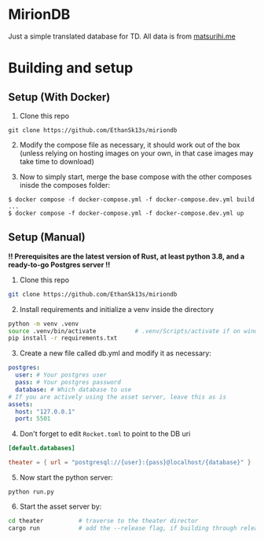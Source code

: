 # MirionDB
Just a simple translated database for TD. All data is from [matsurihi.me](https://api.matsurihi.me/docs/)

# Building and setup
## Setup (With Docker)
1. Clone this repo
```
git clone https://github.com/EthanSk13s/miriondb
```
2. Modify the compose file as necessary, it should work out of the box (unless relying on hosting images on your own, in that case images may take time to download)

3. Now to simply start, merge the base compose with the other composes inisde the composes folder:

```
$ docker compose -f docker-compose.yml -f docker-compose.dev.yml build
...
$ docker compose -f docker-compose.yml -f docker-compose.dev.yml up
```

## Setup (Manual)
**!! Prerequisites are the latest version of Rust, at least python 3.8, and a ready-to-go Postgres server !!**
1. Clone this repo
```sh
git clone https://github.com/EthanSk13s/miriondb
```

2. Install requirements and initialize a venv inside the directory
```sh
python -m venv .venv
source .venv/bin/activate           # .venv/Scripts/activate if on windows
pip install -r requirements.txt
```

3. Create a new file called db.yml and modify it as necessary:
```yml
postgres:
  user: # Your postgres user
  pass: # Your postgres password
  database: # Which database to use
# If you are actively using the asset server, leave this as is
assets:
  host: "127.0.0.1"
  port: 5501
```
4. Don't forget to edit `Rocket.toml` to point to the DB uri
```toml
[default.databases]

theater = { url = "postgresql://{user}:{pass}@localhost/{database}" }
```
5. Now start the python server:
```
python run.py
```

6. Start the asset server by:
```sh
cd theater          # traverse to the theater director
cargo run           # add the --release flag, if building through release
```